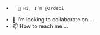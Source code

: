  -       👋 Hi, I’m @Ordeci
- 💞️ I’m looking to collaborate on ...
- 📫 How to reach me ...
<!---
Ordeci/Ordeci is a ✨ special ✨ repository because its `README.md` (this file) appears on your GitHub profile.
You can click the Preview link to take a look at your changes.
--->

